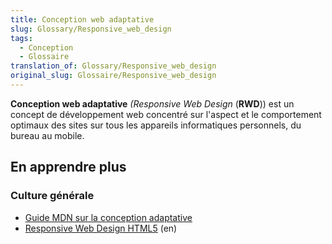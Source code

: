 ```yaml
---
title: Conception web adaptative
slug: Glossary/Responsive_web_design
tags:
  - Conception
  - Glossaire
translation_of: Glossary/Responsive_web_design
original_slug: Glossaire/Responsive_web_design
---
```

**Conception web adaptative** _(Responsive Web Design_ (**RWD**)) est un concept de développement web concentré sur l'aspect et le comportement optimaux des sites sur tous les appareils informatiques personnels, du bureau au mobile.

## En apprendre plus

### Culture générale

- [Guide MDN sur la conception adaptative](/fr/Apps/Progressive/Adaptative)
- [Responsive Web Design HTML5](http://msdn.microsoft.com/en-us/magazine/hh653584.aspx) (en)

